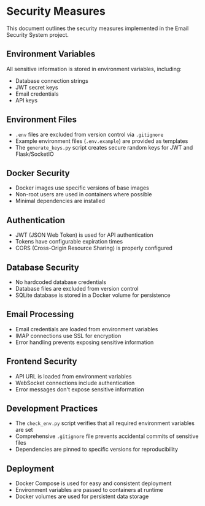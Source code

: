 # Security Measures

This document outlines the security measures implemented in the Email Security System project.

## Environment Variables

All sensitive information is stored in environment variables, including:
- Database connection strings
- JWT secret keys
- Email credentials
- API keys

## Environment Files

- `.env` files are excluded from version control via `.gitignore`
- Example environment files (`.env.example`) are provided as templates
- The `generate_keys.py` script creates secure random keys for JWT and Flask/SocketIO

## Docker Security

- Docker images use specific versions of base images
- Non-root users are used in containers where possible
- Minimal dependencies are installed

## Authentication

- JWT (JSON Web Token) is used for API authentication
- Tokens have configurable expiration times
- CORS (Cross-Origin Resource Sharing) is properly configured

## Database Security

- No hardcoded database credentials
- Database files are excluded from version control
- SQLite database is stored in a Docker volume for persistence

## Email Processing

- Email credentials are loaded from environment variables
- IMAP connections use SSL for encryption
- Error handling prevents exposing sensitive information

## Frontend Security

- API URL is loaded from environment variables
- WebSocket connections include authentication
- Error messages don't expose sensitive information

## Development Practices

- The `check_env.py` script verifies that all required environment variables are set
- Comprehensive `.gitignore` file prevents accidental commits of sensitive files
- Dependencies are pinned to specific versions for reproducibility

## Deployment

- Docker Compose is used for easy and consistent deployment
- Environment variables are passed to containers at runtime
- Docker volumes are used for persistent data storage 